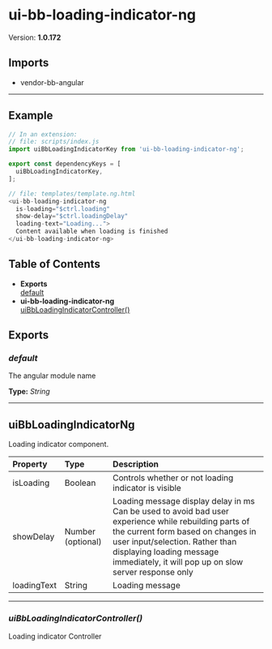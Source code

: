 # ui-bb-loading-indicator-ng


Version: **1.0.172**


## Imports

* vendor-bb-angular

---

## Example

```javascript
// In an extension:
// file: scripts/index.js
import uiBbLoadingIndicatorKey from 'ui-bb-loading-indicator-ng';

export const dependencyKeys = [
  uiBbLoadingIndicatorKey,
];

// file: templates/template.ng.html
<ui-bb-loading-indicator-ng
  is-loading="$ctrl.loading"
  show-delay="$ctrl.loadingDelay"
  loading-text="Loading...">
  Content available when loading is finished
</ui-bb-loading-indicator-ng>
```

## Table of Contents
- **Exports**<br/>    <a href="#default">default</a><br/>
- **ui-bb-loading-indicator-ng**<br/>    <a href="#ui-bb-loading-indicator-nguiBbLoadingIndicatorController">uiBbLoadingIndicatorController()</a><br/>

## Exports

### <a name="default"></a>*default*

The angular module name

**Type:** *String*


---

## uiBbLoadingIndicatorNg

Loading indicator component.

| Property | Type | Description |
| :-- | :-- | :-- |
| isLoading | Boolean | Controls whether or not loading indicator is visible |
| showDelay | Number (optional) | Loading message display delay in ms Can be used to avoid bad user experience while rebuilding parts of the current form based on changes in user input/selection. Rather than displaying loading message immediately, it will pop up on slow server response only |
| loadingText | String | Loading message |

---

### <a name="ui-bb-loading-indicator-nguiBbLoadingIndicatorController"></a>*uiBbLoadingIndicatorController()*

Loading indicator Controller
